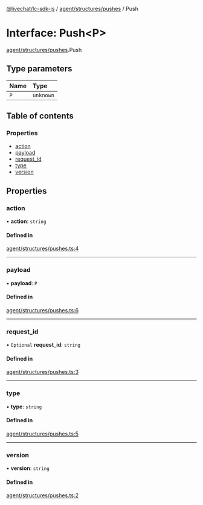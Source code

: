 [@livechat/lc-sdk-js](../README.md) / [agent/structures/pushes](../modules/agent_structures_pushes.md) / Push

# Interface: Push<P\>

[agent/structures/pushes](../modules/agent_structures_pushes.md).Push

## Type parameters

| Name | Type |
| :------ | :------ |
| `P` | `unknown` |

## Table of contents

### Properties

- [action](agent_structures_pushes.Push.md#action)
- [payload](agent_structures_pushes.Push.md#payload)
- [request\_id](agent_structures_pushes.Push.md#request_id)
- [type](agent_structures_pushes.Push.md#type)
- [version](agent_structures_pushes.Push.md#version)

## Properties

### action

• **action**: `string`

#### Defined in

[agent/structures/pushes.ts:4](https://github.com/livechat/lc-sdk-js/blob/a63b0a6/src/agent/structures/pushes.ts#L4)

___

### payload

• **payload**: `P`

#### Defined in

[agent/structures/pushes.ts:6](https://github.com/livechat/lc-sdk-js/blob/a63b0a6/src/agent/structures/pushes.ts#L6)

___

### request\_id

• `Optional` **request\_id**: `string`

#### Defined in

[agent/structures/pushes.ts:3](https://github.com/livechat/lc-sdk-js/blob/a63b0a6/src/agent/structures/pushes.ts#L3)

___

### type

• **type**: `string`

#### Defined in

[agent/structures/pushes.ts:5](https://github.com/livechat/lc-sdk-js/blob/a63b0a6/src/agent/structures/pushes.ts#L5)

___

### version

• **version**: `string`

#### Defined in

[agent/structures/pushes.ts:2](https://github.com/livechat/lc-sdk-js/blob/a63b0a6/src/agent/structures/pushes.ts#L2)
